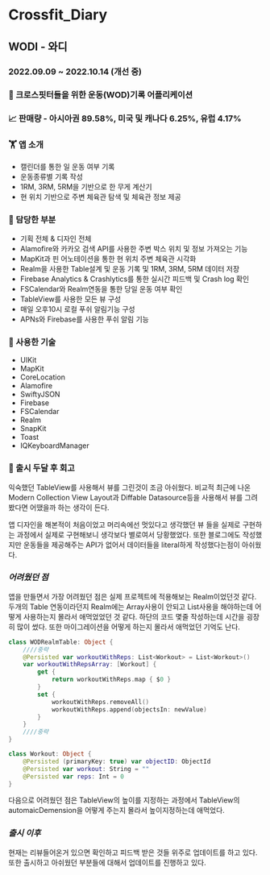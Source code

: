 # Crossfit_Diary

## **WODI - 와디**
### 2022.09.09 ~ 2022.10.14 (개선 중)

### 💪 크로스핏터들을 위한 운동(WOD)기록 어플리케이션

### 📈 판매량 - 아시아권 89.58%, 미국 및 캐나다 6.25%, 유럽 4.17% 

### **🏋️ 앱 소개**
- 캘린더를 통한 일 운동 여부 기록
- 운동종류별 기록 작성
- 1RM, 3RM, 5RM을 기반으로 한 무게 계산기
- 현 위치 기반으로 주변 체육관 탐색 및 체육관 정보 제공

### **📱 담당한 부분** 

- 기획 전체 & 디자인 전체
- Alamofire와 카카오 검색 API를 사용한 주변 박스 위치 및 정보 가져오는 기능 
- MapKit과 핀 어노테이션을 통한 현 위치 주변 체육관 시각화
- Realm을 사용한 Table설계 및 운동 기록 및 1RM, 3RM, 5RM 데이터 저장
- Firebase Analytics & Crashlytics를 통한 실시간 피드백 및 Crash log 확인
- FSCalendar와 Realm연동을 통한 당일 운동 여부 확인
- TableView를 사용한 모든 뷰 구성
- 매일 오후10시 로컬 푸쉬 알림기능 구성
- APNs와 Firebase를 사용한 푸쉬 알림 기능 

### **📌 사용한 기술**

- UIKit
- MapKit
- CoreLocation
- Alamofire
- SwiftyJSON
- Firebase
- FSCalendar
- Realm
- SnapKit
- Toast
- IQKeyboardManager

### **📝 출시 두달 후 회고**
익숙했던 TableView를 사용해서 뷰를 그린것이 조금 아쉬웠다. 비교적 최근에 나온 Modern Collection View Layout과 Diffable Datasource등을 사용해서 뷰를 그려봤다면 어땠을까 하는 생각이 든다.

앱 디자인을 해본적이 처음이었고 머리속에선 멋있다고 생각했던 뷰 들을 실제로 구현하는 과정에서 실제로 구현해보니 생각보다 별로여서 당황했었다. 또한 블로그에도 작성했지만 운동들을 제공해주는 API가 없어서 데이터들을 literal하게 작성했다는점이 아쉬웠다.

### ___어려웠던 점___
앱을 만들면서 가장 어려웠던 점은 실제 프로젝트에 적용해보는 Realm이었던것 같다. 두개의 Table 연동이라던지 Realm에는 Array사용이 안되고 List사용을 해야하는데 어떻게 사용하는지 몰라서 애먹었었던 것 같다. 하단의 코드 몇줄 작성하는데 시간을 굉장히 많이 썼다. 또한 마이그레이션을 어떻게 하는지 몰라서 애먹었던 기억도 난다.

``` swift
class WODRealmTable: Object {
	////중략
	@Persisted var workoutWithReps: List<Workout> = List<Workout>()
    var workoutWithRepsArray: [Workout] {
        get {
            return workoutWithReps.map { $0 }
        }
        set {
            workoutWithReps.removeAll()
            workoutWithReps.append(objectsIn: newValue)
        }
    }
	////중략
}

class Workout: Object {
    @Persisted (primaryKey: true) var objectID: ObjectId
    @Persisted var workout: String = ""
    @Persisted var reps: Int = 0
}
```
다음으로 어려웠던 점은 TableView의 높이를 지정하는 과정에서 TableView의 automaicDemension을 어떻게 주는지 몰라서 높이지정하는데 애먹었다.

### ___출시 이후___
현재는 리뷰들어온거 있으면 확인하고 피드백 받은 것들 위주로 업데이트를 하고 있다. 또한 출시하고 아쉬웠던 부분들에 대해서 업데이트를 진행하고 있다.

